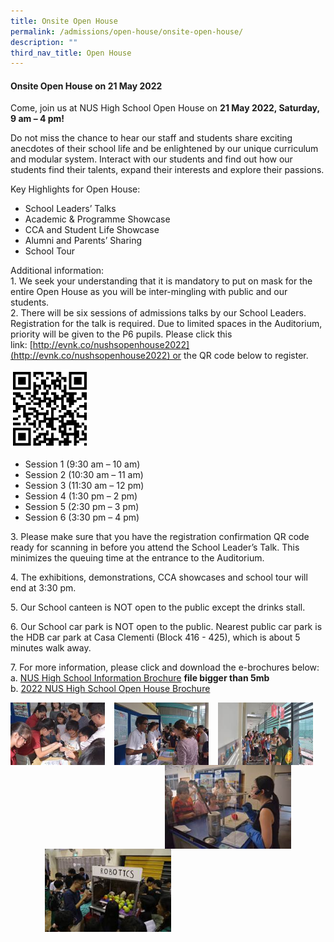 ```yaml
---
title: Onsite Open House
permalink: /admissions/open-house/onsite-open-house/
description: ""
third_nav_title: Open House
---
```

#### **Onsite Open House on 21 May 2022**
Come, join us at NUS High School Open House on **21 May 2022, Saturday, 9 am – 4 pm!**

Do not miss the chance to hear our staff and students share exciting anecdotes of their school life and be enlightened by our unique curriculum and modular system. Interact with our students and find out how our students find their talents, expand their interests and explore their passions.

Key Highlights for Open House:
*   School Leaders’ Talks
*   Academic & Programme Showcase
*   CCA and Student Life Showcase
*   Alumni and Parents’ Sharing
*   School Tour

Additional information:<br>
1\.  We seek your understanding that it is mandatory to put on mask for the entire Open House as you will be inter-mingling with public and our students.<br>
2\.  There will be six sessions of admissions talks by our School Leaders. Registration for the talk is required. Due to limited spaces in the Auditorium, priority will be given to the P6 pupils. Please click this link: [http://evnk.co/nushsopenhouse2022](http://evnk.co/nushsopenhouse2022) or the QR code below to register.

<img src="/images/openhouseonsite.png" style="width:25%">

*   Session 1 (9:30 am – 10 am)
*   Session 2 (10:30 am – 11 am)
*   Session 3 (11:30 am – 12 pm)
*   Session 4 (1:30 pm – 2 pm)
*   Session 5 (2:30 pm – 3 pm)
*   Session 6 (3:30 pm – 4 pm)

3\.  Please make sure that you have the registration confirmation QR code ready for scanning in before you attend the School Leader’s Talk. This minimizes the queuing time at the entrance to the Auditorium.  

4\.  The exhibitions, demonstrations, CCA showcases and school tour will end at 3:30 pm.  

5\.  Our School canteen is NOT open to the public except the drinks stall.  

6\.  Our School car park is NOT open to the public. Nearest public car park is the HDB car park at Casa Clementi (Block 416 - 425), which is about 5 minutes walk away.  

7\.  For more information, please click and download the e-brochures below:<br>
a\. [NUS High School Information Brochure](https://www.nushigh.edu.sg/qql/slot/u90/e-Open%20House%202022/2022%20NUS%20High%20School%20Information%20Brochure%201_compressed.pdf) **file bigger than 5mb**<br>
b\. [2022 NUS High School Open House Brochure](/files/openhouse2.pdf)

<img src="/images/openhse1.jpg" style="width:30%;margin-right:15px;" align = "left">
<img src="/images/openhse2.jpg" style="width:30%;margin-right:15px;" align = "left">
<img src="/images/openhse3.jpg" style="width:30%;margin-right:15px;" align = "left">

<br clear="left">

<img src="/images/openhse5.jpg" style="width:40%;margin-right:55px;" align = "right">
<img src="/images/openhse4.jpg" style="width:40%;margin-left:55px;" align = "left">

<br clear="left">